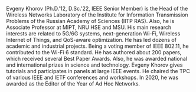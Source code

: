 Evgeny Khorov (Ph.D.'12, D.Sc.'22, IEEE Senior Member) is the Head of the Wireless Networks Laboratory of the Institute for Information Transmission Problems of the Russian Academy of Sciences (IITP RAS). 
Also, he is Associate Professor at MIPT, NRU HSE and MSU. 
His main research interests are related to 5G/6G systems, next-generation Wi-Fi, Wireless Internet of Things, and QoS-aware optimization. 
He has led dozens of academic and industrial projects. 
Being a voting member of IEEE 802.11, he contributed to the Wi-Fi 6 standard. 
He has authored about 200 papers, which received several Best Paper Awards. 
Also, he was awarded national and international prizes in science and technology. 
Evgeny Khorov gives tutorials and participates in panels at large IEEE events. 
He chaired the TPC of various IEEE and IETF conferences and workshops. 
In 2020, he was awarded as the Editor of the Year of Ad Hoc Networks.
